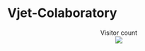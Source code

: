 # Vjet-Colaboratory
<p align="center"> 
  Visitor count<br>
  <img src="https://profile-counter.glitch.me/Vjet-Colaboratory/count.svg" />
</p>
